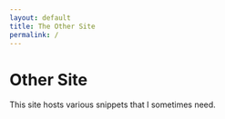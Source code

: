 ```yaml
---
layout: default
title: The Other Site
permalink: /
---
```


# Other Site

This site hosts various snippets that I sometimes need.